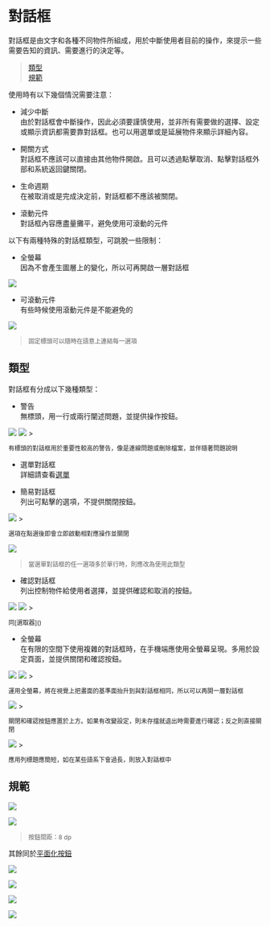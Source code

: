 # 對話框

對話框是由文字和各種不同物件所組成，用於中斷使用者目前的操作，來提示一些需要告知的資訊、需要進行的決定等。

> [類型](#類型)  
> [規範](#規範)

使用時有以下幾個情況需要注意：
* 減少中斷  
由於對話框會中斷操作，因此必須要謹慎使用，並非所有需要做的選擇、設定或顯示資訊都需要靠對話框。也可以用選單或是延展物件來顯示詳細內容。

* 開關方式  
對話框不應該可以直接由其他物件開啟。且可以透過點擊取消、點擊對話框外部和系統返回鍵關閉。

* 生命週期  
在被取消或是完成決定前，對話框都不應該被關閉。

* 滾動元件  
對話框內容應盡量攤平，避免使用可滾動的元件

以下有兩種特殊的對話框類型，可跳脫一些限制：
* 全螢幕  
因為不會產生圖層上的變化，所以可再開啟一層對話框

<img src="http://material-design.storage.googleapis.com/publish/material_v_4/material_ext_publish/0Bzhp5Z4wHba3bWxmZ1M0UTJBR0E/components_dialogs_fullscreen1.png" style="max-width:50%"/>

* 可滾動元件  
有些時候使用滾動元件是不能避免的

![](http://material-design.storage.googleapis.com/publish/material_v_4/material_ext_publish/0Bzhp5Z4wHba3T29XaVRQa0QxZkk/components_dialogs_1.png)
> <p style="font-size: 12px">固定標頭可以隨時在語意上連結每一選項</p>

## 類型
對話框有分成以下幾種類型：

* 警告   
無標頭，用一行或兩行闡述問題，並提供操作按鈕。

<img src="http://material-design.storage.googleapis.com/publish/material_v_4/material_ext_publish/0Bzhp5Z4wHba3TzFHYVlrbWF2bnM/components_alerts_1.png" style="max-width:50%"/>

<img src="http://material-design.storage.googleapis.com/publish/material_v_4/material_ext_publish/0Bzhp5Z4wHba3cGUwa0F5ekUwVms/components_dialogs_usage1.png" style="max-width:50%"/>
> <p style="font-size: 12px">有標頭的對話框用於重要性較高的警告，像是連線問題或刪除檔案，並伴隨著問題說明</p>

* 選單對話框  
詳細請查看[選單]()

* 簡易對話框  
列出可點擊的選項，不提供關閉按鈕。

<img src="http://material-design.storage.googleapis.com/publish/material_v_4/material_ext_publish/0Bzhp5Z4wHba3UjRsSGxGS0dRVzA/components_dialogs_simple1.png" style="max-width:50%"/>
> <p style="font-size: 12px">選項在點選後即會立即啟動相對應操作並關閉</p>

![](http://material-design.storage.googleapis.com/publish/material_v_4/material_ext_publish/0Bzhp5Z4wHba3SXJuazMwTkFnY0U/components_dialogs_simple5.png)
> <p style="font-size: 12px">當選單對話框的任一選項多於單行時，則應改為使用此類型</p>

* 確認對話框  
列出控制物件給使用者選擇，並提供確認和取消的按鈕。

<img src="http://material-design.storage.googleapis.com/publish/material_v_4/material_ext_publish/0Bzhp5Z4wHba3aXcyajZDN29jS1k/components_dialogs_confirmation2.png" style="max-width:50%"/>

<img src="http://material-design.storage.googleapis.com/publish/material_v_4/material_ext_publish/0Bzhp5Z4wHba3eWhJZmwwdFpob0k/components_dialogs_confirmation5.png" style="max-width:50%"/>
> <p style="font-size: 12px">同[選取器]()

* 全螢幕  
在有限的空間下使用複雜的對話框時，在手機端應使用全螢幕呈現。多用於設定頁面，並提供關閉和確認按鈕。

<img src="http://material-design.storage.googleapis.com/publish/material_v_4/material_ext_publish/0Bzhp5Z4wHba3bWxmZ1M0UTJBR0E/components_dialogs_fullscreen1.png" style="max-width:50%"/>

<img src="http://material-design.storage.googleapis.com/publish/material_v_4/material_ext_publish/0Bzhp5Z4wHba3OV9CR1NMNnpxN2s/components_dialogs_fullscreen2.png" style="max-width:50%"/>
> <p style="font-size: 12px">運用全螢幕，將在視覺上把畫面的基準面抬升到與對話框相同，所以可以再開一層對話框</p>

<img src="http://material-design.storage.googleapis.com/publish/material_v_4/material_ext_publish/0Bzhp5Z4wHba3Qy04bFg2X0F4UkE/components_dialogs_fullscreen8.png" style="max-width:50%"/>
> <p style="font-size: 12px">關閉和確認按鈕應置於上方。如果有改變設定，則未存擋就退出時需要進行確認；反之則直接關閉</p>

<img src="http://material-design.storage.googleapis.com/publish/material_v_4/material_ext_publish/0Bzhp5Z4wHba3OVBIMmJkVUllWjQ/components_dialogs_fullscreen7.png" style="max-width:50%"/>
> <p style="font-size: 12px">應用列標題應簡短，如在某些語系下會過長，則放入對話框中</p>

## 規範

![](http://material-design.storage.googleapis.com/publish/material_v_4/material_ext_publish/0Bzhp5Z4wHba3c3htV1IweVNKcFU/components_dialogs_updates1.png)

![](http://material-design.storage.googleapis.com/publish/material_v_4/material_ext_publish/0B6Okdz75tqQsSzE3dEVKNnNTM2c/components_dialogs_updates2.png)
> <p style="font-size: 12px">按鈕間距：8 dp<br>
其餘同於[平面化按鈕](button.html#平面化按鈕)

![](http://material-design.storage.googleapis.com/publish/material_v_4/material_ext_publish/0Bzhp5Z4wHba3VlYzX2d5TGl5N2s/components_dialogs_consistent_placement3.png)

![](http://material-design.storage.googleapis.com/publish/material_v_4/material_ext_publish/0Bzhp5Z4wHba3RS1ESkM1cG5zNjg/components_dialogs_stacked.png)

![](http://material-design.storage.googleapis.com/publish/material_v_4/material_ext_publish/0Bzhp5Z4wHba3OExlLU5oNDhjYW8/components_dialogs_updates5.png)

![](http://material-design.storage.googleapis.com/publish/material_v_4/material_ext_publish/0Bzhp5Z4wHba3clVROTBzOU1hMHM/components_dialogs_updates10.png)